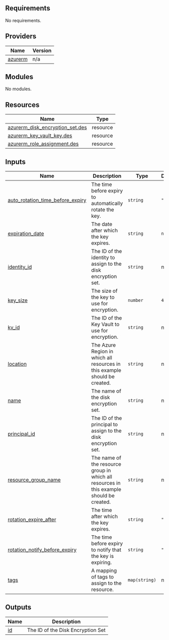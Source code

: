 <!-- BEGIN_TF_DOCS -->
## Requirements

No requirements.

## Providers

| Name | Version |
|------|---------|
| <a name="provider_azurerm"></a> [azurerm](#provider\_azurerm) | n/a |

## Modules

No modules.

## Resources

| Name | Type |
|------|------|
| [azurerm_disk_encryption_set.des](https://registry.terraform.io/providers/hashicorp/azurerm/latest/docs/resources/disk_encryption_set) | resource |
| [azurerm_key_vault_key.des](https://registry.terraform.io/providers/hashicorp/azurerm/latest/docs/resources/key_vault_key) | resource |
| [azurerm_role_assignment.des](https://registry.terraform.io/providers/hashicorp/azurerm/latest/docs/resources/role_assignment) | resource |

## Inputs

| Name | Description | Type | Default | Required |
|------|-------------|------|---------|:--------:|
| <a name="input_auto_rotation_time_before_expiry"></a> [auto\_rotation\_time\_before\_expiry](#input\_auto\_rotation\_time\_before\_expiry) | The time before expiry to automatically rotate the key. | `string` | `"P7D"` | no |
| <a name="input_expiration_date"></a> [expiration\_date](#input\_expiration\_date) | The date after which the key expires. | `string` | `null` | no |
| <a name="input_identity_id"></a> [identity\_id](#input\_identity\_id) | The ID of the identity to assign to the disk encryption set. | `string` | n/a | yes |
| <a name="input_key_size"></a> [key\_size](#input\_key\_size) | The size of the key to use for encryption. | `number` | `4096` | no |
| <a name="input_kv_id"></a> [kv\_id](#input\_kv\_id) | The ID of the Key Vault to use for encryption. | `string` | n/a | yes |
| <a name="input_location"></a> [location](#input\_location) | The Azure Region in which all resources in this example should be created. | `string` | n/a | yes |
| <a name="input_name"></a> [name](#input\_name) | The name of the disk encryption set. | `string` | n/a | yes |
| <a name="input_principal_id"></a> [principal\_id](#input\_principal\_id) | The ID of the principal to assign to the disk encryption set. | `string` | n/a | yes |
| <a name="input_resource_group_name"></a> [resource\_group\_name](#input\_resource\_group\_name) | The name of the resource group in which all resources in this example should be created. | `string` | n/a | yes |
| <a name="input_rotation_expire_after"></a> [rotation\_expire\_after](#input\_rotation\_expire\_after) | The time after which the key expires. | `string` | `"P30D"` | no |
| <a name="input_rotation_notify_before_expiry"></a> [rotation\_notify\_before\_expiry](#input\_rotation\_notify\_before\_expiry) | The time before expiry to notify that the key is expiring. | `string` | `"P7D"` | no |
| <a name="input_tags"></a> [tags](#input\_tags) | A mapping of tags to assign to the resource. | `map(string)` | n/a | yes |

## Outputs

| Name | Description |
|------|-------------|
| <a name="output_id"></a> [id](#output\_id) | The ID of the Disk Encryption Set |
<!-- END_TF_DOCS -->